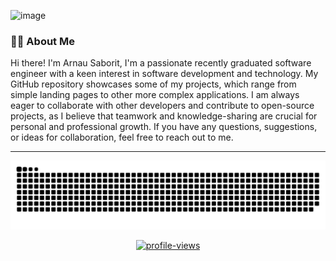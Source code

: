 ![image](https://wallpapers.com/images/hd/binary-coding-world-map-cquyw9oon8u55c4f.webp)

### :man_technologist: About Me
Hi there! I'm Arnau Saborit, I'm a passionate recently graduated software engineer with a keen interest in software development and technology.
My GitHub repository showcases some of my projects, which range from simple landing pages to other more complex applications. I am always eager to collaborate with other developers and contribute to open-source projects, as I believe that teamwork and knowledge-sharing are crucial for personal and professional growth.
If you have any questions, suggestions, or ideas for collaboration, feel free to reach out to me.

---

![snake-animation](https://raw.githubusercontent.com/arnausaboritcode/arnausaboritcode/output/snake.svg)

<div align="center">
  <a href="https://visitcount.itsvg.in">
    <img src="https://visitcount.itsvg.in/api?id=arnausaboritcode&label=Profile%20Views&pretty=true" alt="profile-views">
  </a>
</div>
